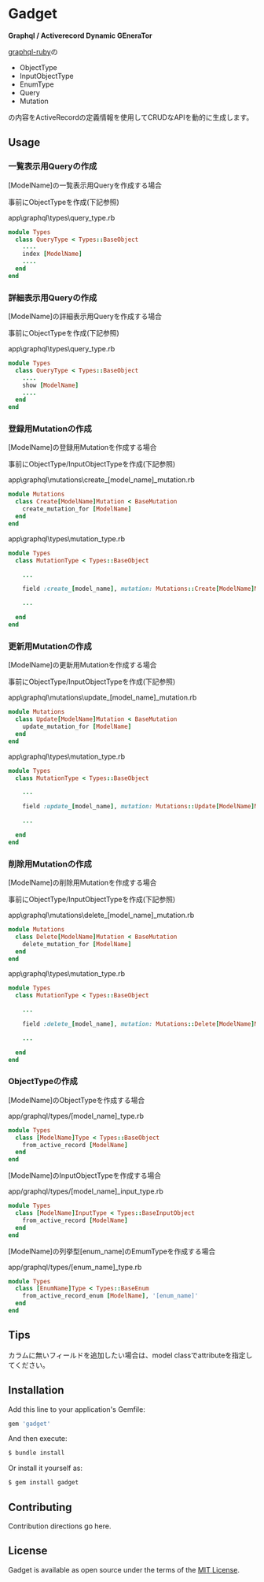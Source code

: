 Gadget
======

**Graphql / Activerecord Dynamic GEneraTor**

[graphql-ruby](https://github.com/rmosolgo/graphql-ruby)の

* ObjectType
* InputObjectType
* EnumType
* Query
* Mutation

の内容をActiveRecordの定義情報を使用してCRUDなAPIを動的に生成します。

## Usage

### 一覧表示用Queryの作成

[ModelName]の一覧表示用Queryを作成する場合

事前にObjectTypeを作成(下記参照)

app\graphql\types\query_type.rb
```ruby
module Types
  class QueryType < Types::BaseObject
    ....
    index [ModelName]
    ....
  end
end

```

### 詳細表示用Queryの作成

[ModelName]の詳細表示用Queryを作成する場合

事前にObjectTypeを作成(下記参照)

app\graphql\types\query_type.rb
```ruby
module Types
  class QueryType < Types::BaseObject
    ....
    show [ModelName]
    ....
  end
end
```

### 登録用Mutationの作成

[ModelName]の登録用Mutationを作成する場合

事前にObjectType/InputObjectTypeを作成(下記参照)

app\graphql\mutations\create_[model_name]_mutation.rb
```ruby
module Mutations
  class Create[ModelName]Mutation < BaseMutation
    create_mutation_for [ModelName]
  end
end
```

app\graphql\types\mutation_type.rb
```ruby
module Types
  class MutationType < Types::BaseObject

    ...

    field :create_[model_name], mutation: Mutations::Create[ModelName]Mutation

    ...

  end
end
```

### 更新用Mutationの作成

[ModelName]の更新用Mutationを作成する場合

事前にObjectType/InputObjectTypeを作成(下記参照)

app\graphql\mutations\update_[model_name]_mutation.rb
```ruby
module Mutations
  class Update[ModelName]Mutation < BaseMutation
    update_mutation_for [ModelName]
  end
end
```

app\graphql\types\mutation_type.rb
```ruby
module Types
  class MutationType < Types::BaseObject

    ...

    field :update_[model_name], mutation: Mutations::Update[ModelName]Mutation

    ...

  end
end
```

### 削除用Mutationの作成

[ModelName]の削除用Mutationを作成する場合

事前にObjectType/InputObjectTypeを作成(下記参照)

app\graphql\mutations\delete_[model_name]_mutation.rb
```ruby
module Mutations
  class Delete[ModelName]Mutation < BaseMutation
    delete_mutation_for [ModelName]
  end
end
```

app\graphql\types\mutation_type.rb
```ruby
module Types
  class MutationType < Types::BaseObject

    ...

    field :delete_[model_name], mutation: Mutations::Delete[ModelName]Mutation

    ...

  end
end
```

### ObjectTypeの作成

[ModelName]のObjectTypeを作成する場合

app/graphql/types/[model_name]_type.rb
```ruby
module Types
  class [ModelName]Type < Types::BaseObject
    from_active_record [ModelName]
  end
end
```

[ModelName]のInputObjectTypeを作成する場合

app/graphql/types/[model_name]_input_type.rb
```ruby
module Types
  class [ModelName]InputType < Types::BaseInputObject
    from_active_record [ModelName]
  end
end
```

[ModelName]の列挙型[enum_name]のEmumTypeを作成する場合

app/graphql/types/[enum_name]_type.rb
```ruby
module Types
  class [EnumName]Type < Types::BaseEnum
    from_active_record_enum [ModelName], '[enum_name]'
  end
end
```

## Tips

カラムに無いフィールドを追加したい場合は、model classでattributeを指定してください。

## Installation
Add this line to your application's Gemfile:

```ruby
gem 'gadget'
```

And then execute:
```bash
$ bundle install
```

Or install it yourself as:
```bash
$ gem install gadget
```

## Contributing
Contribution directions go here.

## License
Gadget is available as open source under the terms of the [MIT License](https://opensource.org/licenses/MIT).
